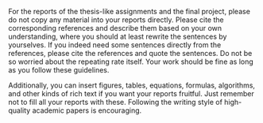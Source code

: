 For the reports of the thesis-like assignments and the final project, please do not copy any material into your reports directly. Please cite the corresponding references and describe them based on your own understanding, where you should at least rewrite the sentences by yourselves. If you indeed need some sentences directly from the references, please cite the references and quote the sentences. Do not be so worried about the repeating rate itself. Your work should be fine as long as you follow these guidelines. 

Additionally, you can insert figures, tables, equations, formulas, algorithms, and other kinds of rich text if you want your reports fruitful. Just remember not to fill all your reports with these. Following the writing style of high-quality academic papers is encouraging. 
